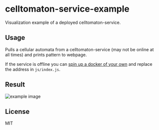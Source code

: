# celltomaton-service-example
Visualization example of a deployed celltomaton-service.

## Usage
Pulls a cellular automata from a celltomaton-service (may not be online at all times) and prints pattern to webpage.

If the service is offline you can [spin up a docker of your own](https://github.com/initiumSrc/celltomaton-service) and replace the address in `js/index.js`.

## Result
![example image](https://github.com/initiumsrc/celltomaton-service-example/raw/master/example.png "Example")

## License
MIT
